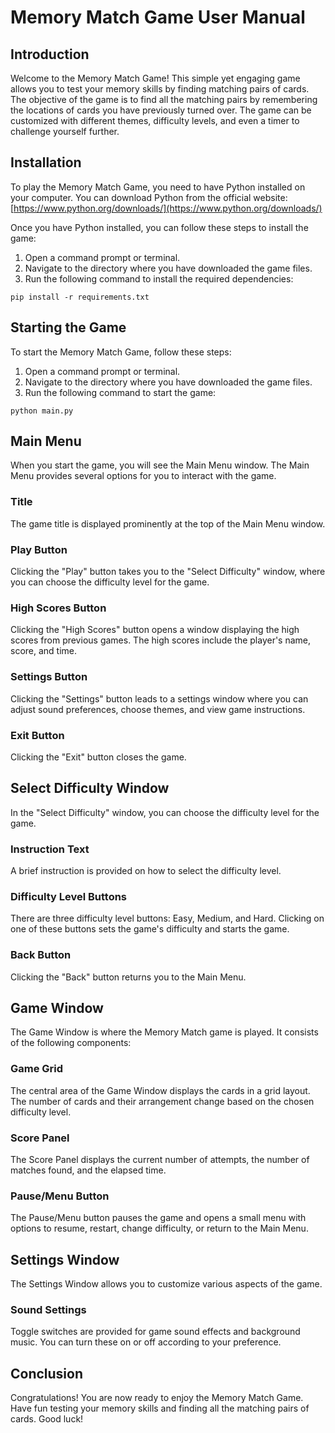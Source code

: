 # Memory Match Game User Manual

## Introduction

Welcome to the Memory Match Game! This simple yet engaging game allows you to test your memory skills by finding matching pairs of cards. The objective of the game is to find all the matching pairs by remembering the locations of cards you have previously turned over. The game can be customized with different themes, difficulty levels, and even a timer to challenge yourself further.

## Installation

To play the Memory Match Game, you need to have Python installed on your computer. You can download Python from the official website: [https://www.python.org/downloads/](https://www.python.org/downloads/)

Once you have Python installed, you can follow these steps to install the game:

1. Open a command prompt or terminal.
2. Navigate to the directory where you have downloaded the game files.
3. Run the following command to install the required dependencies:

```
pip install -r requirements.txt
```

## Starting the Game

To start the Memory Match Game, follow these steps:

1. Open a command prompt or terminal.
2. Navigate to the directory where you have downloaded the game files.
3. Run the following command to start the game:

```
python main.py
```

## Main Menu

When you start the game, you will see the Main Menu window. The Main Menu provides several options for you to interact with the game.

### Title

The game title is displayed prominently at the top of the Main Menu window.

### Play Button

Clicking the "Play" button takes you to the "Select Difficulty" window, where you can choose the difficulty level for the game.

### High Scores Button

Clicking the "High Scores" button opens a window displaying the high scores from previous games. The high scores include the player's name, score, and time.

### Settings Button

Clicking the "Settings" button leads to a settings window where you can adjust sound preferences, choose themes, and view game instructions.

### Exit Button

Clicking the "Exit" button closes the game.

## Select Difficulty Window

In the "Select Difficulty" window, you can choose the difficulty level for the game.

### Instruction Text

A brief instruction is provided on how to select the difficulty level.

### Difficulty Level Buttons

There are three difficulty level buttons: Easy, Medium, and Hard. Clicking on one of these buttons sets the game's difficulty and starts the game.

### Back Button

Clicking the "Back" button returns you to the Main Menu.

## Game Window

The Game Window is where the Memory Match game is played. It consists of the following components:

### Game Grid

The central area of the Game Window displays the cards in a grid layout. The number of cards and their arrangement change based on the chosen difficulty level.

### Score Panel

The Score Panel displays the current number of attempts, the number of matches found, and the elapsed time.

### Pause/Menu Button

The Pause/Menu button pauses the game and opens a small menu with options to resume, restart, change difficulty, or return to the Main Menu.

## Settings Window

The Settings Window allows you to customize various aspects of the game.

### Sound Settings

Toggle switches are provided for game sound effects and background music. You can turn these on or off according to your preference.

## Conclusion

Congratulations! You are now ready to enjoy the Memory Match Game. Have fun testing your memory skills and finding all the matching pairs of cards. Good luck!